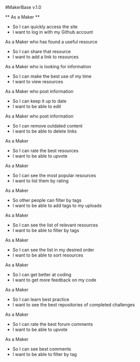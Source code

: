 #MakerBase v.1.0

** As a Maker **
* So I can quickly access the site
* I want to log in with my Github account

As a Maker who has found a useful resource
* So I can share that resource
* I want to add a link to resources

As a Maker who is looking for information
* So I can make the best use of my time
* I want to view resources

As a Maker who post information
* So I can keep it up to date
* I want to be able to edit

As a Maker who post information
* So I can remove outdated content
* I want to be able to delete links

As a Maker
* So I can rate the best resources
* I want to be able to upvote

As a Maker
* So I can see the most popular resources
* I want to list them by rating

As a Maker
* So other people can filter by tags
* I want to be able to add tags to my uploads

As a Maker
* So I can see the list of relevant resources
* I want to be able to filter by tags

As a Maker
* So I can see the list in my desired order
* I want to be able to sort resources

As a Maker
* So I can get better at coding
* I want to get more feedback on my code

As a Maker
* So I can learn best practice
* I want to see the best repositories of completed challenges

As a Maker
* So I can rate the best forum comments
* I want to be able to upvote

As a Maker
* So I can see best comments
* I want to be able to filter by tag
